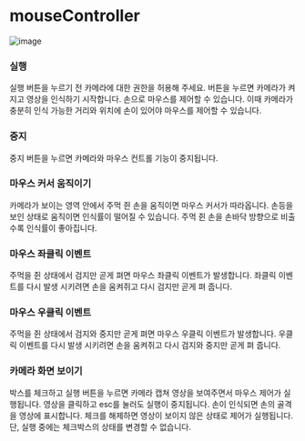 ﻿# mouseController
 
 ![image](https://user-images.githubusercontent.com/44926279/216830171-7ef78694-734e-4333-a63b-d0918c4522a8.png)

### 실행
실행 버튼을 누르기 전 카메라에 대한 권한을 허용해 주세요. 버튼을 누르면  카메라가 켜지고 영상을 인식하기 시작합니다. 손으로 마우스를 제어할 수 있습니다. 이때 카메라가 충분히 인식 가능한 거리와 위치에 손이 있어야 마우스를 제어할 수 있습니다.

### 중지
중지 버튼을 누르면 카메라와 마우스 컨트롤 기능이 중지됩니다.

### 마우스 커서 움직이기
카메라가 보이는 영역 안에서 주먹 쥔 손을 움직이면 마우스 커서가 따라옵니다. 손등을 보인 상태로 움직이면 인식률이 떨어질 수 있습니다. 주먹 쥔 손을 손바닥 방향으로 비출 수록 인식률이 좋아집니다.

### 마우스 좌클릭 이벤트
주먹을 쥔 상태에서 검지만 곧게 펴면 마우스 좌클릭 이벤트가 발생합니다. 좌클릭 이벤트를 다시 발생 시키려면 손을 움켜쥐고 다시 검지만 곧게 펴 줍니다.

### 마우스 우클릭 이벤트
주먹을 쥔 상태에서 검지와 중지만 곧게 펴면 마우스 우클릭 이벤트가 발생합니다. 우클릭 이벤트를 다시 발생 시키려면 손을 움켜쥐고 다시 검지와 중지만 곧게 펴 줍니다. 

### 카메라 화면 보이기
박스를 체크하고 실행 버튼을 누르면 카메라 캡쳐 영상을 보여주면서 마우스 제어가 실행됩니다. 영상을 클릭하고 esc를 눌러도 실행이 중지됩니다. 손이 인식되면 손의 골격을 영상에 표시합니다. 체크를 해제하면 영상이 보이지 않은 상태로 제어가 실행됩니다. 단, 실행 중에는 체크박스의 상태를 변경할 수 없습니다.
